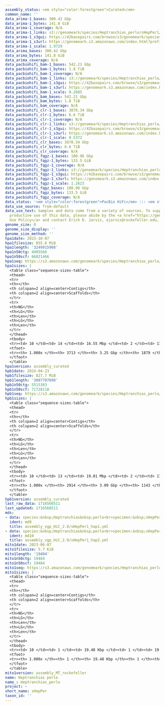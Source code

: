 ```yaml
---
assembly_status: <em style="color:forestgreen">Curated</em>
common_name: ''
data_arima-1_bases: 300.42 Gbp
data_arima-1_bytes: 141.8 GiB
data_arima-1_coverage: N/A
data_arima-1_links: s3://genomeark/species/Heptranchias_perlo/sHepPer1/genomic_data/arima/<br>
data_arima-1_s3gui: https://42basepairs.com/browse/s3/genomeark/species/Heptranchias_perlo/sHepPer1/genomic_data/arima/
data_arima-1_s3url: https://genomeark.s3.amazonaws.com/index.html?prefix=species/Heptranchias_perlo/sHepPer1/genomic_data/arima/
data_arima-1_scale: 1.9729
data_arima_bases: 300.42 Gbp
data_arima_bytes: 141.8 GiB
data_arima_coverage: N/A
data_pacbiohifi_bam-1_bases: 542.21 Gbp
data_pacbiohifi_bam-1_bytes: 1.8 TiB
data_pacbiohifi_bam-1_coverage: N/A
data_pacbiohifi_bam-1_links: s3://genomeark/species/Heptranchias_perlo/sHepPer1/genomic_data/pacbio_hifi/<br>
data_pacbiohifi_bam-1_s3gui: https://42basepairs.com/browse/s3/genomeark/species/Heptranchias_perlo/sHepPer1/genomic_data/pacbio_hifi/
data_pacbiohifi_bam-1_s3url: https://genomeark.s3.amazonaws.com/index.html?prefix=species/Heptranchias_perlo/sHepPer1/genomic_data/pacbio_hifi/
data_pacbiohifi_bam-1_scale: 0.2685
data_pacbiohifi_bam_bases: 542.21 Gbp
data_pacbiohifi_bam_bytes: 1.8 TiB
data_pacbiohifi_bam_coverage: N/A
data_pacbiohifi_clr-1_bases: 3878.34 Gbp
data_pacbiohifi_clr-1_bytes: 6.6 TiB
data_pacbiohifi_clr-1_coverage: N/A
data_pacbiohifi_clr-1_links: s3://genomeark/species/Heptranchias_perlo/sHepPer1/genomic_data/pacbio_hifi/<br>
data_pacbiohifi_clr-1_s3gui: https://42basepairs.com/browse/s3/genomeark/species/Heptranchias_perlo/sHepPer1/genomic_data/pacbio_hifi/
data_pacbiohifi_clr-1_s3url: https://genomeark.s3.amazonaws.com/index.html?prefix=species/Heptranchias_perlo/sHepPer1/genomic_data/pacbio_hifi/
data_pacbiohifi_clr-1_scale: 0.5372
data_pacbiohifi_clr_bases: 3878.34 Gbp
data_pacbiohifi_clr_bytes: 6.6 TiB
data_pacbiohifi_clr_coverage: N/A
data_pacbiohifi_fqgz-1_bases: 180.96 Gbp
data_pacbiohifi_fqgz-1_bytes: 133.5 GiB
data_pacbiohifi_fqgz-1_coverage: N/A
data_pacbiohifi_fqgz-1_links: s3://genomeark/species/Heptranchias_perlo/sHepPer1/genomic_data/pacbio_hifi/<br>
data_pacbiohifi_fqgz-1_s3gui: https://42basepairs.com/browse/s3/genomeark/species/Heptranchias_perlo/sHepPer1/genomic_data/pacbio_hifi/
data_pacbiohifi_fqgz-1_s3url: https://genomeark.s3.amazonaws.com/index.html?prefix=species/Heptranchias_perlo/sHepPer1/genomic_data/pacbio_hifi/
data_pacbiohifi_fqgz-1_scale: 1.2623
data_pacbiohifi_fqgz_bases: 180.96 Gbp
data_pacbiohifi_fqgz_bytes: 133.5 GiB
data_pacbiohifi_fqgz_coverage: N/A
data_status: '<em style="color:forestgreen">PacBio HiFi</em> ::: <em style="color:forestgreen">Arima</em>'
data_use_source: from-default
data_use_text: Samples and data come from a variety of sources. To support fair and
  productive use of this data, please abide by the <a href="https://genome10k.soe.ucsc.edu/data-use-policies/">Data
  Use Policy</a> and contact Erich D. Jarvis, ejarvis@rockefeller.edu, with any questions.
genome_size: 0
genome_size_display: ''
genome_size_method: ''
hpa1date: 2023-10-07
hpa1filesize: 855.8 MiB
hpa1length: '3249915908'
hpa1n50ctg: 4905566
hpa1n50scf: 66821466
hpa1seq: https://s3.amazonaws.com/genomeark/species/Heptranchias_perlo/sHepPer1/assembly_curated/sHepPer1.hap1.cur.20231007.fasta.gz
hpa1sizes: |
  <table class="sequence-sizes-table">
  <thead>
  <tr>
  <th></th>
  <th colspan=2 align=center>Contigs</th>
  <th colspan=2 align=center>Scaffolds</th>
  </tr>
  <tr>
  <th>NG</th>
  <th>LG</th>
  <th>Len</th>
  <th>LG</th>
  <th>Len</th>
  </tr>
  </thead>
  <tbody>
  <tr><td> 10 </td><td> 14 </td><td> 16.55 Mbp </td><td> 2 </td><td> 172.36 Mbp </td></tr><tr><td> 20 </td><td> 38 </td><td> 11.93 Mbp </td><td> 4 </td><td> 141.86 Mbp </td></tr><tr><td> 30 </td><td> 68 </td><td> 9.28 Mbp </td><td> 7 </td><td> 101.16 Mbp </td></tr><tr><td> 40 </td><td> 107 </td><td> 7.30 Mbp </td><td> 11 </td><td> 83.46 Mbp </td></tr><tr style="background-color:#cccccc;"><td> 50 </td><td> 162 </td><td style="background-color:#88ff88;"> 4.91 Mbp </td><td> 15 </td><td style="background-color:#88ff88;"> 66.82 Mbp </td></tr><tr><td> 60 </td><td> 242 </td><td> 3.35 Mbp </td><td> 20 </td><td> 53.47 Mbp </td></tr><tr><td> 70 </td><td> 360 </td><td> 2.32 Mbp </td><td> 27 </td><td> 42.91 Mbp </td></tr><tr><td> 80 </td><td> 548 </td><td> 1.26 Mbp </td><td> 36 </td><td> 28.33 Mbp </td></tr><tr><td> 90 </td><td> 973 </td><td> 460.84 Kbp </td><td> 66 </td><td> 3.08 Mbp </td></tr><tr><td> 100 </td><td> 3713 </td><td> 6.69 Kbp </td><td> 1879 </td><td> 6.69 Kbp </td></tr></tbody>
  <tfoot>
  <tr><th> 1.000x </th><th> 3713 </th><th> 3.25 Gbp </th><th> 1879 </th><th> 3.25 Gbp </th></tr>
  </tfoot>
  </table>
hpa1version: assembly_curated
hpb1date: 2024-04-23
hpb1filesize: 827.7 MiB
hpb1length: '3087787698'
hpb1n50ctg: 5515303
hpb1n50scf: 71728118
hpb1seq: https://s3.amazonaws.com/genomeark/species/Heptranchias_perlo/sHepPer1/assembly_curated/sHepPer1.hap2.cur.20240423.fasta.gz
hpb1sizes: |
  <table class="sequence-sizes-table">
  <thead>
  <tr>
  <th></th>
  <th colspan=2 align=center>Contigs</th>
  <th colspan=2 align=center>Scaffolds</th>
  </tr>
  <tr>
  <th>NG</th>
  <th>LG</th>
  <th>Len</th>
  <th>LG</th>
  <th>Len</th>
  </tr>
  </thead>
  <tbody>
  <tr><td> 10 </td><td> 13 </td><td> 19.01 Mbp </td><td> 2 </td><td> 175.37 Mbp </td></tr><tr><td> 20 </td><td> 33 </td><td> 14.05 Mbp </td><td> 4 </td><td> 140.88 Mbp </td></tr><tr><td> 30 </td><td> 58 </td><td> 10.06 Mbp </td><td> 7 </td><td> 100.62 Mbp </td></tr><tr><td> 40 </td><td> 94 </td><td> 7.58 Mbp </td><td> 10 </td><td> 87.73 Mbp </td></tr><tr style="background-color:#cccccc;"><td> 50 </td><td> 142 </td><td style="background-color:#88ff88;"> 5.52 Mbp </td><td> 14 </td><td style="background-color:#88ff88;"> 71.73 Mbp </td></tr><tr><td> 60 </td><td> 210 </td><td> 3.64 Mbp </td><td> 18 </td><td> 62.30 Mbp </td></tr><tr><td> 70 </td><td> 315 </td><td> 2.30 Mbp </td><td> 24 </td><td> 51.69 Mbp </td></tr><tr><td> 80 </td><td> 486 </td><td> 1.41 Mbp </td><td> 31 </td><td> 37.16 Mbp </td></tr><tr><td> 90 </td><td> 841 </td><td> 0.53 Mbp </td><td> 43 </td><td> 17.07 Mbp </td></tr><tr><td> 100 </td><td> 2914 </td><td> 9.87 Kbp </td><td> 1143 </td><td> 9.87 Kbp </td></tr></tbody>
  <tfoot>
  <tr><th> 1.000x </th><th> 2914 </th><th> 3.09 Gbp </th><th> 1143 </th><th> 3.09 Gbp </th></tr>
  </tfoot>
  </table>
hpb1version: assembly_curated
last_raw_data: 1716560511
last_updated: 1716560511
mds:
- data: species:&nbsp;Heptranchias&nbsp;perlo<br>specimen:&nbsp;sHepPer1<br>projects:&nbsp;<br>&nbsp;&nbsp;-&nbsp;vgp<br>data_location:&nbsp;S3<br>release_to:&nbsp;S3<br>haplotype_to_curate:&nbsp;hap1<br>hap1:&nbsp;s3://genomeark/species/Heptranchias_perlo/sHepPer1/assembly_vgp_HiC_2.0/sHepPer1.HiC.hap1.20230606.fasta.gz<br>hap2:&nbsp;s3://genomeark/species/Heptranchias_perlo/sHepPer1/assembly_vgp_HiC_2.0/sHepPer1.HiC.hap2.20230606.fasta.gz<br>pretext_hap1:&nbsp;s3://genomeark/species/Heptranchias_perlo/sHepPer1/assembly_vgp_HiC_2.0/evaluation/hap1/pretext/sHepPer1_hap1__s2_heatmap.pretext<br>pretext_hap2:&nbsp;s3://genomeark/species/Heptranchias_perlo/sHepPer1/assembly_vgp_HiC_2.0/evaluation/hap2/pretext/sHepPer1_hap2__s2_heatmap.pretext<br>kmer_spectra_img:&nbsp;s3://genomeark/species/Heptranchias_perlo/sHepPer1/assembly_vgp_HiC_2.0/evaluation/merqury/sHepPer1_png/<br>mito:&nbsp;s3://genomeark/species/Heptranchias_perlo/sHepPer1/assembly_MT_rockefeller/sHepPer1.MT.20230607.fasta.gz<br>pacbio_read_dir:&nbsp;s3://genomeark/species/Heptranchias_perlo/sHepPer1/genomic_data/pacbio_hifi/<br>pacbio_read_type:&nbsp;hifi<br>hic_read_dir:&nbsp;s3://genomeark/species/Heptranchias_perlo/sHepPer1/genomic_data/arima/<br>pipeline:<br>&nbsp;&nbsp;-&nbsp;hifiasm&nbsp;(0.19.3+galaxy0)<br>&nbsp;&nbsp;-&nbsp;yahs&nbsp;(1.2a.2+galaxy1)<br>assembled_by_group:&nbsp;Rockefeller<br>notes:&nbsp;This&nbsp;was&nbsp;a&nbsp;hifiasm-HiC&nbsp;assembly&nbsp;of&nbsp;sHepPer1,&nbsp;resulting&nbsp;in&nbsp;two&nbsp;complete&nbsp;haplotypes.&nbsp;This&nbsp;individual&nbsp;did&nbsp;have&nbsp;bionano&nbsp;data.&nbsp;HiC&nbsp;scaffolding&nbsp;was&nbsp;performed&nbsp;with&nbsp;yahs.&nbsp;The&nbsp;HiC&nbsp;prep&nbsp;was&nbsp;Arima&nbsp;kit&nbsp;2.&nbsp;The&nbsp;kmer&nbsp;spectra&nbsp;indicate&nbsp;a&nbsp;homogametic&nbsp;specimen.&nbsp;I&nbsp;am&nbsp;submitting&nbsp;both&nbsp;hap1&nbsp;&&nbsp;hap2&nbsp;for&nbsp;dual&nbsp;curation.&nbsp;This&nbsp;is&nbsp;the&nbsp;curation&nbsp;ticket&nbsp;for&nbsp;hap1.&nbsp;
  ident: md9
  title: assembly_vgp_HiC_2.0/sHepPer1_hap1.yml
- data: species:&nbsp;Heptranchias&nbsp;perlo<br>specimen:&nbsp;sHepPer1<br>projects:&nbsp;<br>&nbsp;&nbsp;-&nbsp;vgp<br>data_location:&nbsp;S3<br>release_to:&nbsp;S3<br>haplotype_to_curate:&nbsp;hap2<br>hap1:&nbsp;s3://genomeark/species/Heptranchias_perlo/sHepPer1/assembly_vgp_HiC_2.0/sHepPer1.HiC.hap1.20230606.fasta.gz<br>hap2:&nbsp;s3://genomeark/species/Heptranchias_perlo/sHepPer1/assembly_vgp_HiC_2.0/sHepPer1.HiC.hap2.20230606.fasta.gz<br>pretext_hap1:&nbsp;s3://genomeark/species/Heptranchias_perlo/sHepPer1/assembly_vgp_HiC_2.0/evaluation/hap1/pretext/sHepPer1_hap1__s2_heatmap.pretext<br>pretext_hap2:&nbsp;s3://genomeark/species/Heptranchias_perlo/sHepPer1/assembly_vgp_HiC_2.0/evaluation/hap2/pretext/sHepPer1_hap2__s2_heatmap.pretext<br>kmer_spectra_img:&nbsp;s3://genomeark/species/Heptranchias_perlo/sHepPer1/assembly_vgp_HiC_2.0/evaluation/merqury/sHepPer1_png/<br>mito:&nbsp;s3://genomeark/species/Heptranchias_perlo/sHepPer1/assembly_MT_rockefeller/sHepPer1.MT.20230607.fasta.gz<br>pacbio_read_dir:&nbsp;s3://genomeark/species/Heptranchias_perlo/sHepPer1/genomic_data/pacbio_hifi/<br>pacbio_read_type:&nbsp;hifi<br>hic_read_dir:&nbsp;s3://genomeark/species/Heptranchias_perlo/sHepPer1/genomic_data/arima/<br>pipeline:<br>&nbsp;&nbsp;-&nbsp;hifiasm&nbsp;(0.19.3+galaxy0)<br>&nbsp;&nbsp;-&nbsp;yahs&nbsp;(1.2a.2+galaxy1)<br>assembled_by_group:&nbsp;Rockefeller<br>notes:&nbsp;This&nbsp;was&nbsp;a&nbsp;hifiasm-HiC&nbsp;assembly&nbsp;of&nbsp;sHepPer1,&nbsp;resulting&nbsp;in&nbsp;two&nbsp;complete&nbsp;haplotypes.&nbsp;This&nbsp;individual&nbsp;did&nbsp;have&nbsp;bionano&nbsp;data.&nbsp;HiC&nbsp;scaffolding&nbsp;was&nbsp;performed&nbsp;with&nbsp;yahs.&nbsp;The&nbsp;HiC&nbsp;prep&nbsp;was&nbsp;Arima&nbsp;kit&nbsp;2.&nbsp;The&nbsp;kmer&nbsp;spectra&nbsp;indicate&nbsp;a&nbsp;homogametic&nbsp;specimen.&nbsp;I&nbsp;am&nbsp;submitting&nbsp;both&nbsp;hap1&nbsp;&&nbsp;hap2&nbsp;for&nbsp;dual&nbsp;curation.&nbsp;This&nbsp;is&nbsp;the&nbsp;curation&nbsp;ticket&nbsp;for&nbsp;hap2.&nbsp;
  ident: md10
  title: assembly_vgp_HiC_2.0/sHepPer1_hap2.yml
mito1date: 2023-06-07
mito1filesize: 5.7 KiB
mito1length: '19484'
mito1n50ctg: 19484
mito1n50scf: 19484
mito1seq: https://s3.amazonaws.com/genomeark/species/Heptranchias_perlo/sHepPer1/assembly_MT_rockefeller/sHepPer1.MT.20230607.fasta.gz
mito1sizes: |
  <table class="sequence-sizes-table">
  <thead>
  <tr>
  <th></th>
  <th colspan=2 align=center>Contigs</th>
  <th colspan=2 align=center>Scaffolds</th>
  </tr>
  <tr>
  <th>NG</th>
  <th>LG</th>
  <th>Len</th>
  <th>LG</th>
  <th>Len</th>
  </tr>
  </thead>
  <tbody>
  <tr><td> 10 </td><td> 1 </td><td> 19.48 Kbp </td><td> 1 </td><td> 19.48 Kbp </td></tr><tr><td> 20 </td><td> 1 </td><td> 19.48 Kbp </td><td> 1 </td><td> 19.48 Kbp </td></tr><tr><td> 30 </td><td> 1 </td><td> 19.48 Kbp </td><td> 1 </td><td> 19.48 Kbp </td></tr><tr><td> 40 </td><td> 1 </td><td> 19.48 Kbp </td><td> 1 </td><td> 19.48 Kbp </td></tr><tr style="background-color:#cccccc;"><td> 50 </td><td> 1 </td><td style="background-color:#ff8888;"> 19.48 Kbp </td><td> 1 </td><td style="background-color:#ff8888;"> 19.48 Kbp </td></tr><tr><td> 60 </td><td> 1 </td><td> 19.48 Kbp </td><td> 1 </td><td> 19.48 Kbp </td></tr><tr><td> 70 </td><td> 1 </td><td> 19.48 Kbp </td><td> 1 </td><td> 19.48 Kbp </td></tr><tr><td> 80 </td><td> 1 </td><td> 19.48 Kbp </td><td> 1 </td><td> 19.48 Kbp </td></tr><tr><td> 90 </td><td> 1 </td><td> 19.48 Kbp </td><td> 1 </td><td> 19.48 Kbp </td></tr><tr><td> 100 </td><td> 1 </td><td> 19.48 Kbp </td><td> 1 </td><td> 19.48 Kbp </td></tr></tbody>
  <tfoot>
  <tr><th> 1.000x </th><th> 1 </th><th> 19.48 Kbp </th><th> 1 </th><th> 19.48 Kbp </th></tr>
  </tfoot>
  </table>
mito1version: assembly_MT_rockefeller
name: Heptranchias perlo
name_: Heptranchias_perlo
project: ~
short_name: sHepPer
taxon_id: ''
---
```

